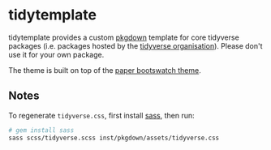 # tidytemplate

tidytemplate provides a custom [pkgdown](https://pkgdown.r-lib.org) template for core tidyverse packages (i.e. packages hosted by the [tidyverse organisation](https://github.com/tidyverse)). Please don't use it for your own package.

The theme is built on top of the [paper bootswatch theme](https://bootswatch.com/paper/).

## Notes

To regenerate `tidyverse.css`, first install [sass](https://sass-lang.com/install), then run:

```bash
# gem install sass
sass scss/tidyverse.scss inst/pkgdown/assets/tidyverse.css
```
